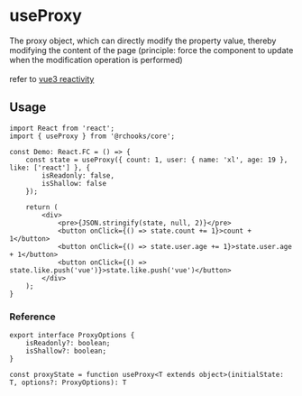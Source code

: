# useProxy

The proxy object, which can directly modify the property value, thereby modifying the content of the page (principle: force the component to update when the modification operation is performed)
<br />
<br />
refer to [vue3 reactivity](https://github.com/vuejs/core/tree/main/packages/reactivity)

## Usage

```tsx
import React from 'react';
import { useProxy } from '@rchooks/core';

const Demo: React.FC = () => {
    const state = useProxy({ count: 1, user: { name: 'xl', age: 19 }, like: ['react'] }, {
        isReadonly: false,
        isShallow: false
    });

    return (
        <div>
            <pre>{JSON.stringify(state, null, 2)}</pre>
            <button onClick={() => state.count += 1}>count + 1</button>
            <button onClick={() => state.user.age += 1}>state.user.age + 1</button>
            <button onClick={() => state.like.push('vue')}>state.like.push('vue')</button>
        </div>
    );
}
```

### Reference
```tsx
export interface ProxyOptions {
    isReadonly?: boolean;
    isShallow?: boolean;
}

const proxyState = function useProxy<T extends object>(initialState: T, options?: ProxyOptions): T
```
